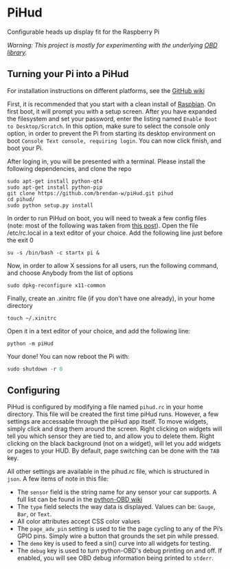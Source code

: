 PiHud
=====

Configurable heads up display fit for the Raspberry Pi

*Warning: This project is mostly for experimenting with the underlying [OBD library](https://github.com/brendan-w/python-OBD).*

Turning your Pi into a PiHud
----------------------------

For installation instructions on different platforms, see the [GitHub wiki](https://github.com/brendan-w/piHud/wiki)

First, it is recommended that you start with a clean install of [Raspbian](http://www.raspberrypi.org/downloads/). On first boot, it will prompt you with a setup screen. After you have expanded the filesystem and set your password, enter the listing named `Enable Boot to Desktop/Scratch`. In this option, make sure to select the console only option, in order to prevent the Pi from starting its desktop environment on boot `Console Text console, requiring login`. You can now click finish, and boot your Pi.

After loging in, you will be presented with a terminal. Please install the following dependencies, and clone the repo

```shell
sudo apt-get install python-qt4
sudo apt-get install python-pip
git clone https://github.com/brendan-w/piHud.git pihud
cd pihud/
sudo python setup.py install
```

In order to run PiHud on boot, you will need to tweak a few config files (note: most of the following was taken from [this post](http://www.raspberrypi.org/forums/viewtopic.php?p=344408)). Open the file /etc/rc.local in a text editor of your choice. Add the following line just before the exit 0

```shell
su -s /bin/bash -c startx pi &
```

Now, in order to allow X sessions for all users, run the following command, and choose Anybody from the list of options

```shell
sudo dpkg-reconfigure x11-common
```

Finally, create an .xinitrc file (if you don’t have one already), in your home directory

```shell
touch ~/.xinitrc
```

Open it in a text editor of your choice, and add the following line:

```shell
python -m piHud
```

Your done! You can now reboot the Pi with:

```python
sudo shutdown -r 0
```

Configuring
-----------

PiHud is configured by modifying a file named `pihud.rc` in your home directory. This file will be created the first time piHud runs. However, a few settings are accessable through the piHud app itself. To move widgets, simply click and drag them around the screen. Right clicking on widgets will tell you which sensor they are tied to, and allow you to delete them. Right clicking on the black background (not on a widget), will let you add widgets or pages to your HUD. By default, page switching can be done with the `TAB` key.

All other settings are available in the pihud.rc file, which is structured in `json`. A few items of note in this file:

-   The `sensor` field is the string name for any sensor your car supports. A full list can be found in the [python-OBD wiki](http://python-obd.readthedocs.io/en/latest/Command%20Tables/)
-   The `type` field selects the way data is displayed. Values can be: `Gauge`, `Bar`, or `Text`.
-   All color attributes accept CSS color values
-   The `page_adv_pin` setting is used to tie the page cycling to any of the Pi’s GPIO pins. Simply wire a button that grounds the set pin while pressed.
-   The `demo` key is used to feed a sin() curve into all widgets for testing.
-   The `debug` key is used to turn python-OBD's debug printing on and off. If enabled, you will see OBD debug information being printed to `stderr`.
